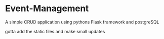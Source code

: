 # Event-Management
A simple CRUD application using pythons Flask framework and postgreSQL

gotta add the static files and make small updates


